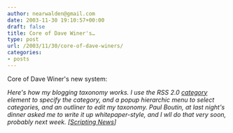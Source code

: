 ```yaml
---
author: nearwalden@gmail.com
date: 2003-11-30 19:10:57+00:00
draft: false
title: Core of Dave Winer's…
type: post
url: /2003/11/30/core-of-dave-winers/
categories:
- posts
---
```


Core of Dave Winer's new system:

_Here's how my blogging taxonomy works. I use the RSS 2.0 [category](//blogs.law.harvard.edu/tech/rss#ltcategorygtSubelementOfLtitemgt") element to specify the category, and a popup hierarchic menu to select categories, and an outliner to edit my taxonomy. Paul Boutin, at last night's dinner asked me to write it up whitepaper-style, and I wll do that very soon, probably next week. [[Scripting News](//www.scripting.com/")]_



